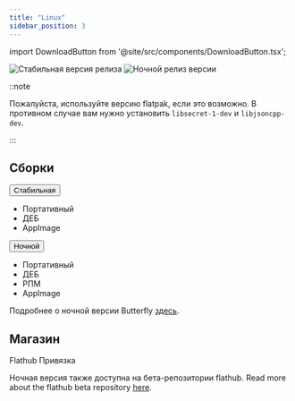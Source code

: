 ```yaml
---
title: "Linux"
sidebar_position: 3
---
```


import DownloadButton from '@site/src/components/DownloadButton.tsx';

![Стабильная версия релиза](https://img.shields.io/badge/dynamic/yaml?color=c4840d&label=Stable&query=%24.version&url=https%3A%2F%2Fraw.githubusercontent.com%2FLinwoodDev%2Fbutterfly%2Fstable%2Fapp%2Fpubspec.yaml&style=for-the-badge) ![Ночной релиз версии](https://img.shields.io/badge/dynamic/yaml?color=f7d28c&label=Nightly&query=%24.version&url=https%3A%2F%2Fraw.githubusercontent.com%2FLinwoodDev%2Fbutterfly%2Fnightly%2Fapp%2Fpubspec.yaml&style=for-the-badge)

::note

Пожалуйста, используйте версию flatpak, если это возможно. В противном случае вам нужно установить `libsecret-1-dev` и `libjsoncpp-dev`.

:::

## Сборки

<div className="row margin-bottom--lg padding--sm">
<div className="dropdown dropdown--hoverable margin--sm">
  <button className="button button--outline button--info button--lg">Стабильная</button>
  <ul className="dropdown__menu">
    <li>
      <DownloadButton className="dropdown__link" href="https://github.com/LinwoodDev/butterfly/releases/download/stable/linwood-butterfly-linux.tar.gz">
        Портативный
      </DownloadButton>
    </li>
    <li>
      <DownloadButton className="dropdown__link" href="https://github.com/LinwoodDev/butterfly/releases/download/stable/linwood-butterfly-linux.deb">
        ДЕБ
      </DownloadButton>
    </li>
    <li>
      <DownloadButton className="dropdown__link" href="https://github.com/LinwoodDev/butterfly/releases/download/stable/linwood-butterfly-linux.AppImage">
        AppImage
      </DownloadButton>
    </li>
  </ul>
</div>
<div className="dropdown dropdown--hoverable margin--sm">
  <button className="button button--outline button--danger button--lg">Ночной</button>
  <ul className="dropdown__menu">
    <li>
      <DownloadButton className="dropdown__link" href="https://github.com/LinwoodDev/butterfly/releases/download/nightly/linwood-butterfly-linux.tar.gz">
        Портативный
      </DownloadButton>
    </li>
    <li>
      <DownloadButton className="dropdown__link" href="https://github.com/LinwoodDev/butterfly/releases/download/nightly/linwood-butterfly-linux.deb">
        ДЕБ
      </DownloadButton>
    </li>
    <li>
      <DownloadButton className="dropdown__link" href="https://github.com/LinwoodDev/butterfly/releases/download/nightly/linwood-butterfly-linux.rpm">
        РПМ
      </DownloadButton>
    </li>
    <li>
      <DownloadButton className="dropdown__link" href="https://github.com/LinwoodDev/butterfly/releases/download/nightly/linwood-butterfly-linux.AppImage">
        AppImage
      </DownloadButton>
    </li>
  </ul>
</div>
</div>

Подробнее о ночной версии Butterfly [здесь](/nightly).

## Магазин

<div className="row margin-bottom--lg padding--sm">
<Link className="button button--outline button--primary button--lg margin--sm" href="https://flathub.org/apps/details/dev.linwood.butterfly">
  Flathub
</Link>
<Link className="button button--outline button--primary button--lg margin--sm" href="https://snapcraft.io/butterfly">
  Привязка
</Link>
</div>

Ночная версия также доступна на бета-репозитории flathub. Read more about the flathub beta repository [here](https://discourse.flathub.org/t/how-to-use-flathub-beta/2111).
